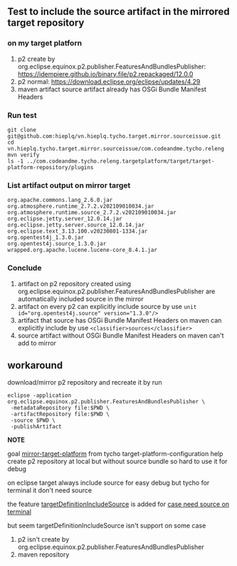 ## Test to include the source artifact in the mirrored target repository
### on my target platforn
1. p2 create by org.eclipse.equinox.p2.publisher.FeaturesAndBundlesPublisher: https://idempiere.github.io/binary.file/p2.repackaged/12.0.0
2. p2 normal: https://download.eclipse.org/eclipse/updates/4.29
3. maven artifact source artifact already has OSGi Bundle Manifest Headers

### Run test
```
git clone git@github.com:hieplq/vn.hieplq.tycho.target.mirror.sourceissue.git
cd vn.hieplq.tycho.target.mirror.sourceissue/com.codeandme.tycho.releng
mvn verify
ls -1 ../com.codeandme.tycho.releng.targetplatform/target/target-platform-repository/plugins
```

### List artifact output on mirror target
```
org.apache.commons.lang_2.6.0.jar
org.atmosphere.runtime_2.7.2.v202109010034.jar
org.atmosphere.runtime.source_2.7.2.v202109010034.jar
org.eclipse.jetty.server_12.0.14.jar
org.eclipse.jetty.server.source_12.0.14.jar
org.eclipse.text_3.13.100.v20230801-1334.jar
org.opentest4j_1.3.0.jar
org.opentest4j.source_1.3.0.jar
wrapped.org.apache.lucene.lucene-core_8.4.1.jar
```

### Conclude
1. artifact on p2 repository created using org.eclipse.equinox.p2.publisher.FeaturesAndBundlesPublisher are automatically included source in the mirror
2. artifact on every p2 can explicitly include source by use ```unit id="org.opentest4j.source" version="1.3.0"/>```
3. artifact that source has OSGi Bundle Manifest Headers on maven can explicitly include by use ```<classifier>sources</classifier>```
4. source artifact without OSGi Bundle Manifest Headers on maven can't add to mirror

## workaround
download/mirror p2 repository and recreate it by run
   ```
   eclipse -application org.eclipse.equinox.p2.publisher.FeaturesAndBundlesPublisher \
    -metadataRepository file:$PWD \
    -artifactRepository file:$PWD \
    -source $PWD \
    -publishArtifact
   ```

**NOTE**

goal [mirror-target-platform](https://tycho.eclipseprojects.io/doc/latest/target-platform-configuration/mirror-target-platform-mojo.html) from tycho target-platform-configuration help create p2 repository at local but without source bundle so hard to use it for debug

on eclipse target always include source for easy debug but tycho for terminal it don't need source

the feature [targetDefinitionIncludeSource](https://tycho.eclipseprojects.io/doc/latest/target-platform-configuration/target-platform-configuration-mojo.html#targetDefinitionIncludeSource) is added for [case need source on terminal](https://bugs.eclipse.org/bugs/show_bug.cgi?id=411664#c20) 

but seem targetDefinitionIncludeSource isn't support on some case

1. p2 isn't create by org.eclipse.equinox.p2.publisher.FeaturesAndBundlesPublisher
2. maven repository
